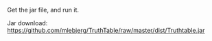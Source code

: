 Get the jar file, and run it.

Jar download: https://github.com/mlebjerg/TruthTable/raw/master/dist/Truthtable.jar
